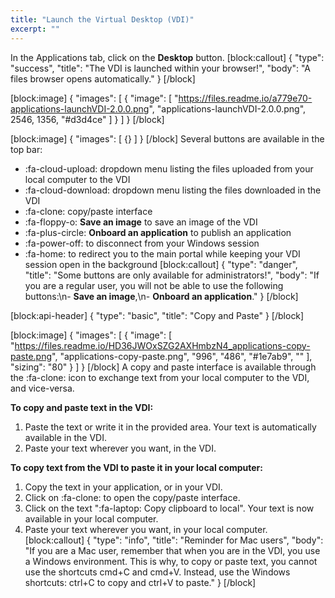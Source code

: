 ```yaml
---
title: "Launch the Virtual Desktop (VDI)"
excerpt: ""
---
```

In the Applications tab, click on the **Desktop** button. 
[block:callout]
{
  "type": "success",
  "title": "The VDI is launched within your browser!",
  "body": "A files browser opens automatically."
}
[/block]

[block:image]
{
  "images": [
    {
      "image": [
        "https://files.readme.io/a779e70-applications-launchVDI-2.0.0.png",
        "applications-launchVDI-2.0.0.png",
        2546,
        1356,
        "#d3d4ce"
      ]
    }
  ]
}
[/block]

[block:image]
{
  "images": [
    {}
  ]
}
[/block]
Several buttons are available in the top bar: 
* :fa-cloud-upload: dropdown menu listing the files uploaded from your local computer to the VDI
* :fa-cloud-download: dropdown menu listing the files downloaded in the VDI
* :fa-clone: copy/paste interface
* :fa-floppy-o: **Save an image** to save an image of the VDI
* :fa-plus-circle: **Onboard an application** to publish an application
* :fa-power-off: to disconnect from your Windows session
* :fa-home: to redirect you to the main portal while keeping your VDI session open in the background
[block:callout]
{
  "type": "danger",
  "title": "Some buttons are only available for administrators!",
  "body": "If you are a regular user, you will not be able to use the following buttons:\n- **Save an image**,\n- **Onboard an application**."
}
[/block]

[block:api-header]
{
  "type": "basic",
  "title": "Copy and Paste"
}
[/block]

[block:image]
{
  "images": [
    {
      "image": [
        "https://files.readme.io/HD36JWOxSZG2AXHmbzN4_applications-copy-paste.png",
        "applications-copy-paste.png",
        "996",
        "486",
        "#1e7ab9",
        ""
      ],
      "sizing": "80"
    }
  ]
}
[/block]
A copy and paste interface is available through the :fa-clone: icon to exchange text from your local computer to the VDI, and vice-versa.

**To copy and paste text in the VDI:**
1. Paste the text or write it in the provided area. Your text is automatically available in the VDI.
2. Paste your text wherever you want, in the VDI.

**To copy text from the VDI to paste it in your local computer:**
1. Copy the text in your application, or in your VDI.
2. Click on :fa-clone: to open the copy/paste interface.
3. Click on the text ":fa-laptop: Copy clipboard to local". Your text is now available in your local computer.
4. Paste your text wherever you want, in your local computer.
[block:callout]
{
  "type": "info",
  "title": "Reminder for Mac users",
  "body": "If you are a Mac user, remember that when you are in the VDI, you use a Windows environment. This is why, to copy or paste text, you cannot use the shortcuts cmd+C and cmd+V. Instead, use the Windows shortcuts: ctrl+C to copy and ctrl+V to paste."
}
[/block]